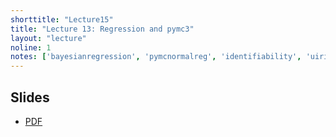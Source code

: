 ```yaml
---
shorttitle: "Lecture15"
title: "Lecture 13: Regression and pymc3"
layout: "lecture"
noline: 1
notes: ['bayesianregression', 'pymcnormalreg', 'identifiability', 'uiridgelasso']
---
```


## Slides

- [PDF](../slides/lecture15.pdf)

